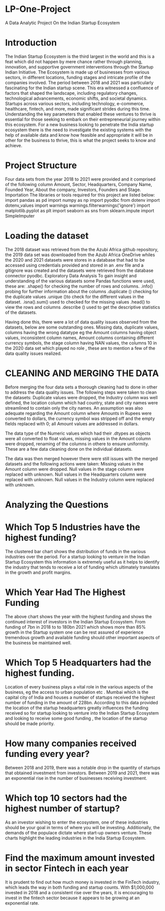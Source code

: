 # LP-One-Project
A Data Analytic Project On the Indian Startup Ecosystem
# Introduction

The Indian Startup Ecosystem is the third largest in the world and this is a feat which did not happen by mere chance rather through planning, innovation, and supportive government interventions through the Startup Indian Initiative. The Ecosystem is made up of businesses from various sectors, in different locations, funding stages and intricate profile of the companies involved.
The period between 2018 and 2021 was particularly fascinating for the Indian startup scene. This era witnessed a confluence of factors that shaped the landscape, including regulatory changes, technological advancements, economic shifts, and societal dynamics. Startups across various sectors, including technology, e-commerce, healthcare, fintech, and more, made significant strides during this time. 
Understanding the key parameters that enabled these ventures to thrive is essential for those seeking to embark on their entrepreneurial journey within this ecosystem.
 For a new business looking to penetrate the India startup ecosystem there is the need to investigate the existing systems with the help of available data and know how feasible and appropriate it will be in other for the business to thrive, this is what the project seeks to know and achieve.

# Project Structure
Four data sets from the year 2018 to 2021 were provided and it comprised of the following column Amount, Sector, Headquarters, Company Name, Founded Year, About the company, Investors, Founders and Stage.
Importation
The libraries or tools required for this project are listed below:
import pandas as pd
import numpy as np
import pyodbc
from dotenv import dotenv_values
import warnings 
warnings.filterwarnings('ignore')
import matplotlib.pyplot as plt
import seaborn as sns
from sklearn.impute import SimpleImputer

# Loading the dataset

The 2018 dataset was retrieved from the the Azubi Africa github repository, the 2019 data set was downloaded from the Azubi Africa OneDrive whiles the 2020 and 2021 datasets were stores in a database that had to be accessed using credentials provided and stored in an .env file  and a gitignore was created and the datasets were retrieved from the database connector pyodbc.
Exploratory Data Analysis 
To gain insight and understanding of the various datasets some Pandas functions were used, these are: 
.shape() for checking the number of rows and columns. 
.info() probing for further information about the columns 
.duplicate () checking for the duplicate values
.unique ()to check for the different values in the dataset.
.isna().sum() used to checked for the missing values
.head() to view the rows and columns
.describe () used to get the descriptive statistics of the datasets.

Having done this, there were a lot of data quality issues observed from the datasets, below are some outstanding ones.
Missing data, duplicate values, columns having the wrong datatype eg the Amount columns having object values, inconsistent column names, Amount columns containing different currency symbols, the stage column having NAN values, the columns 10 in the 2020 data set which played no role , these are to mention a few of the data quality issues realized. 

# CLEANING AND MERGING THE DATA
Before merging the four data sets a thorough cleaning had to done in other to address the data quality issues. 
The following steps were taken to clean the datasets: 
Duplicate values were dropped, the Industry column was well defined, the location column which had country, state and city names were streamlined to contain only the city names. 
An assumption was also adequate regarding the Amount column where Amounts in Rupees were converted to dollars, the currency symbol was stripped off and the empty fields replaced with 0; all Amount values are addressed in dollars. 

The data type of the Numeric values which had their .dtypes as objects were all converted to float values, missing values in the Amount column were dropped, renaming of the columns in othere to ensure uniformity.
 These are a few data cleaning done on the individual datasets.

The data was then merged however there were still issues with the merged datasets and the following actions were taken:
Missing values in the Amount column were dropped. 
Null values in the stage column were replaced with unknown. 
Null values in the Headquarters column were replaced with unknown. 
Null values in the Industry column were replaced with unknown. 

# Analyzing the Questions 

# Which Top 5 Industries have the highest funding?
The clustered bar chart shows the distribution of funds in the various industries over the period. 
For a startup looking to venture in the Indian Startup Ecosystem this information is extremely useful as it helps to identify the industry that tends to receive a lot of funding which ultimately translates in the growth and profit margins.

# Which Year Had The Highest Funding 
The above chart shows the year with the highest funding and shows the continued interest of investors in the Indian Startup Ecosystem. From funding of 7bn in 2018 to to 180bn 2021 which shows more than 85% growth in the Startup system one can be rest assured of experience tremendous growth and available funding should other important aspects of the business be maintained well.

# Which Top 5 Headquarters had the highest funding. 
Location of every business plays a vital role in the various aspects of the business, eg the access to urban population etc . Mumbai which is the capital city of India and houses a number of startups received the highest number of funding in the amount of 228bn. According to this data provided the location of the startup headquarters greatly influences the funding received so for startup looking to venture into the Indian Startup Ecosystem and looking to receive some good funding , the location of the startup should be made priority. 

# How many companies received funding every year?
Between 2018 and 2019, there was a notable drop in the quantity of startups that obtained investment from investors. Between 2019 and 2021, there was an exponential rise in the number of businesses receiving investment.

# Which top 10 sectors had the highest number of startup?
As an investor wishing to enter the ecosystem, one of these industries should be your goal in terms of where you will be investing. Additionally, the demands of the populace dictate where start-up owners venture. These charts highlight the leading industries in the India Startup
 Ecosystem.

# Find the maximum amount invested in sector Fintech in each year

It is prudent to find out how much money is invested in the FinTech industry, which leads the way in both funding and startup counts. With $1,000,000 invested in 2018 and a consistent rise over the years, it is encouraging to invest in the fintech sector because it appears to be growing at an exponential rate.


 

 
